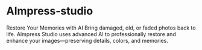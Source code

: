 # AImpress-studio
Restore Your Memories with AI Bring damaged, old, or faded photos back to life. AImpress Studio uses advanced AI to professionally restore and enhance your images—preserving details, colors, and memories.
